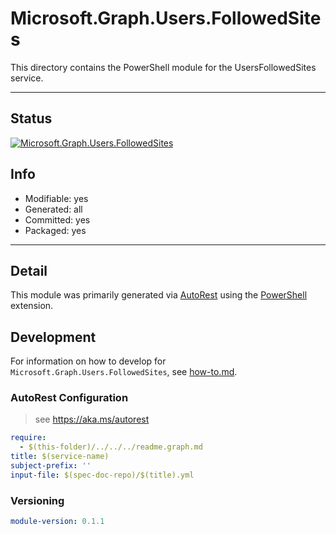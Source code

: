 <!-- region Generated -->
# Microsoft.Graph.Users.FollowedSites
This directory contains the PowerShell module for the UsersFollowedSites service.

---
## Status
[![Microsoft.Graph.Users.FollowedSites](https://img.shields.io/powershellgallery/v/Microsoft.Graph.Users.FollowedSites.svg?style=flat-square&label=Microsoft.Graph.Users.FollowedSites "Microsoft.Graph.Users.FollowedSites")](https://www.powershellgallery.com/packages/Microsoft.Graph.Users.FollowedSites/)

## Info
- Modifiable: yes
- Generated: all
- Committed: yes
- Packaged: yes

---
## Detail
This module was primarily generated via [AutoRest](https://github.com/Azure/autorest) using the [PowerShell](https://github.com/Azure/autorest.powershell) extension.

## Development
For information on how to develop for `Microsoft.Graph.Users.FollowedSites`, see [how-to.md](how-to.md).
<!-- endregion -->

### AutoRest Configuration

> see https://aka.ms/autorest

``` yaml
require:
  - $(this-folder)/../../../readme.graph.md
title: $(service-name)
subject-prefix: ''
input-file: $(spec-doc-repo)/$(title).yml
```
### Versioning

``` yaml
module-version: 0.1.1
```

